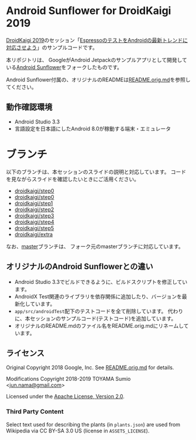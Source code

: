 # Android Sunflower for DroidKaigi 2019

[DroidKaigi 2019](https://droidkaigi.jp/2019/)のセッション「[EspressoのテストをAndroidの最新トレンドに対応させよう](https://droidkaigi.jp/2019/timetable/70791)」のサンプルコードです。

本リポジトリは、
GoogleがAndroid Jetpackのサンプルアプリとして開発している[Android Sunflower](https://github.com/googlesamples/android-sunflower)をフォークしたものです。

Android Sunflower付属の、オリジナルのREADMEは[README.orig.md](README.orig.md)を参照してください。


## 動作確認環境

- Android Studio 3.3
- 言語設定を日本語にしたAndroid 8.0が稼動する端末・エミュレータ

# ブランチ

以下のブランチは、本セッションのスライドの説明と対応しています。
コードを見ながらスライドを確認したいときにご活用ください。

- [droidkaigi/step0](https://github.com/sumio/android-sunflower-for-droidkaigi2019/tree/droidkaigi/step0)
- [droidkaigi/step0](https://github.com/sumio/android-sunflower-for-droidkaigi2019/tree/droidkaigi/step0)
- [droidkaigi/step1](https://github.com/sumio/android-sunflower-for-droidkaigi2019/tree/droidkaigi/step1)
- [droidkaigi/step2](https://github.com/sumio/android-sunflower-for-droidkaigi2019/tree/droidkaigi/step2)
- [droidkaigi/step3](https://github.com/sumio/android-sunflower-for-droidkaigi2019/tree/droidkaigi/step3)
- [droidkaigi/step4](https://github.com/sumio/android-sunflower-for-droidkaigi2019/tree/droidkaigi/step4)
- [droidkaigi/step5](https://github.com/sumio/android-sunflower-for-droidkaigi2019/tree/droidkaigi/step5)
- [droidkaigi/extra](https://github.com/sumio/android-sunflower-for-droidkaigi2019/tree/droidkaigi/extra)

なお、[master](https://github.com/sumio/android-sunflower-for-droidkaigi2019/tree/master)ブランチは、
フォーク元のmasterブランチに対応しています。

## オリジナルのAndroid Sunflowerとの違い

- Android Studio 3.3でビルドできるように、ビルドスクリプトを修正しています。
- AndroidX Test関連のライブラリを依存関係に追加したり、バージョンを最新化しています。
- `app/src/androidTest`配下のテストコードを全て削除しています。
  代わりに、本セッションのサンプルコード(テストコード)を追加しています。
- オリジナルのREADME.mdのファイル名をREADME.orig.mdにリネームしています。

## ライセンス

Original Copyright 2018 Google, Inc. See [README.orig.md](README.orig.md) for details.

Modifications Copyright 2018-2019 TOYAMA Sumio &lt;jun.nama@gmail.com&gt;  

Licensed under the
[Apache License, Version 2.0](http://www.apache.org/licenses/LICENSE-2.0).

### Third Party Content

Select text used for describing the plants (in `plants.json`) are used from Wikipedia via CC BY-SA 3.0 US (license in `ASSETS_LICENSE`).
